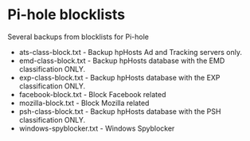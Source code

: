 # Pi-hole blocklists
Several backups from blocklists for Pi-hole

* ats-class-block.txt - Backup hpHosts Ad and Tracking servers only.
* emd-class-block.txt - Backup hpHosts database with the EMD classification ONLY.
* exp-class-block.txt - Backup hpHosts database with the EXP classification ONLY.
* facebook-block.txt - Block Facebook related
* mozilla-block.txt - Block Mozilla related
* psh-class-block.txt - Backup hpHosts database with the PSH classification ONLY.
* windows-spyblocker.txt - Windows Spyblocker
